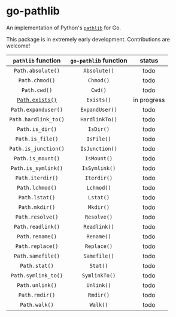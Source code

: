 # go-pathlib

An implementation of Python's [`pathlib`](https://docs.python.org/3/library/pathlib.html#) for Go.

This package is in extremely early development. Contributions are welcome!

|                                  `pathlib` function                                   | `go-pathlib` function |   status    |
| :-----------------------------------------------------------------------------------: | :-------------------: | :---------: |
|                                   `Path.absolute()`                                   |     `Absolute()`      |    todo     |
|                                    `Path.chmod()`                                     |       `Chmod()`       |    todo     |
|                                     `Path.cwd()`                                      |        `Cwd()`        |    todo     |
| [`Path.exists()`](https://docs.python.org/3/library/pathlib.html#pathlib.Path.exists) |      `Exists()`       | in progress |
|                                  `Path.expanduser()`                                  |    `ExpandUser()`     |    todo     |
|                                 `Path.hardlink_to()`                                  |    `HardlinkTo()`     |    todo     |
|                                    `Path.is_dir()`                                    |       `IsDir()`       |    todo     |
|                                   `Path.is_file()`                                    |      `IsFile()`       |    todo     |
|                                 `Path.is_junction()`                                  |    `IsJunction()`     |    todo     |
|                                   `Path.is_mount()`                                   |      `IsMount()`      |    todo     |
|                                  `Path.is_symlink()`                                  |     `IsSymlink()`     |    todo     |
|                                   `Path.iterdir()`                                    |      `Iterdir()`      |    todo     |
|                                    `Path.lchmod()`                                    |      `Lchmod()`       |    todo     |
|                                    `Path.lstat()`                                     |       `Lstat()`       |    todo     |
|                                    `Path.mkdir()`                                     |       `Mkdir()`       |    todo     |
|                                   `Path.resolve()`                                    |      `Resolve()`      |    todo     |
|                                   `Path.readlink()`                                   |     `Readlink()`      |    todo     |
|                                    `Path.rename()`                                    |      `Rename()`       |    todo     |
|                                   `Path.replace()`                                    |      `Replace()`      |    todo     |
|                                   `Path.samefile()`                                   |     `Samefile()`      |    todo     |
|                                     `Path.stat()`                                     |       `Stat()`        |    todo     |
|                                  `Path.symlink_to()`                                  |     `SymlinkTo()`     |    todo     |
|                                    `Path.unlink()`                                    |      `Unlink()`       |    todo     |
|                                    `Path.rmdir()`                                     |       `Rmdir()`       |    todo     |
|                                     `Path.walk()`                                     |       `Walk()`        |    todo     |
